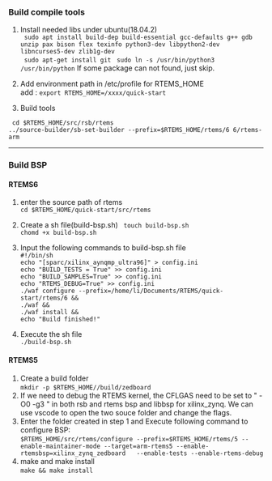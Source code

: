 ### Build compile tools
1. Install needed libs under ubuntu(18.04.2)   
   ``` sudo apt install build-dep build-essential gcc-defaults g++ gdb unzip pax bison flex texinfo python3-dev libpython2-dev libncurses5-dev zlib1g-dev```    
   ``` sudo apt-get install git```
   ``` sudo ln -s /usr/bin/python3 /usr/bin/python```
   If some package can not found, just skip.
   
2. Add environment path in /etc/profile for RTEMS_HOME   
   add :  ``` export RTEMS_HOME=/xxxx/quick-start ```     
   
3. Build tools
 
 ``` cd $RTEMS_HOME/src/rsb/rtems```   
 ``` ../source-builder/sb-set-builder --prefix=$RTEMS_HOME/rtems/6 6/rtems-arm ```     

*** 

### Build BSP 
#### RTEMS6
1. enter the source path of rtems    
  ``` cd $RTEMS_HOME/quick-start/src/rtems ```   
2. Create a sh file(build-bsp.sh)
  ``` touch build-bsp.sh```   
  ``` chomd +x build-bsp.sh ```    
3. Input the following commands to build-bsp.sh file   
 ``` #!/bin/sh   ```    
 ``` echo "[sparc/xilinx_aynqmp_ultra96]" > config.ini ```    
 ``` echo "BUILD_TESTS = True" >> config.ini ```    
 ``` echo "BUILD_SAMPLES=True" >> config.ini ```    
 ``` echo "RTEMS_DEBUG=True" >> config.ini ```    
 ``` ./waf configure --prefix=/home/li/Documents/RTEMS/quick-start/rtems/6 && ```     
 ``` ./waf && ```   
 ``` ./waf install && ```   
 ``` echo "Build finished!" ```      
  
4. Execute the sh file   
 ``` ./build-bsp.sh ```    

 
#### RTEMS5   
 1. Create a build folder   
 ``` mkdir -p $RTEMS_HOME//build/zedboard ```     
 2. If we need to debug the RTEMS kernel, the CFLGAS need to be set to " -O0 -g3 "  in both rsb and rtems bsp and libbsp for xilinx_zynq. We can use vscode to open the two souce folder and change the flags.   
 3. Enter the folder created in step 1 and Execute following command to configure BSP:   
 ``` $RTEMS_HOME/src/rtems/configure --prefix=$RTEMS_HOME/rtems/5 --enable-maintainer-mode --target=arm-rtems5 --enable-rtemsbsp=xilinx_zynq_zedboard   --enable-tests --enable-rtems-debug ```     
 4. make and make install   
  ``` make && make install ```   
